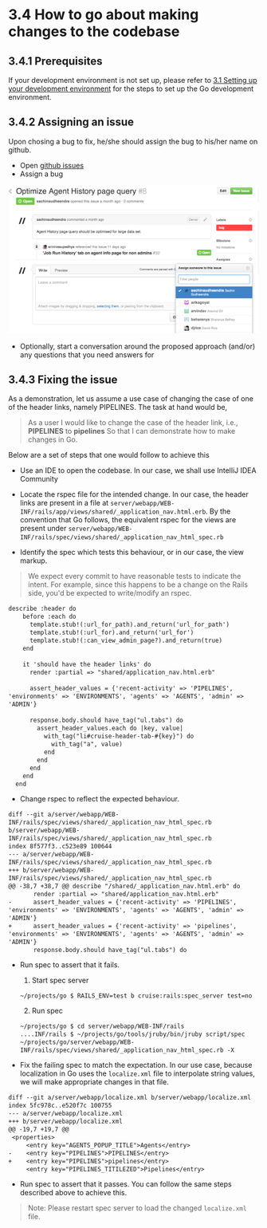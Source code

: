 # 3.4 How to go about making changes to the codebase

## 3.4.1 Prerequisites

If your development environment is not set up, please refer to [3.1 Setting up your development environment](3.1.md) for the steps to set up the Go development environment.

## 3.4.2 Assigning an issue

Upon chosing a bug to fix, he/she should assign the bug to his/her name on github.

- Open [github issues](https://github.com/GoCD/GoCD/issues?state=open)
- Assign a bug

![](images/assign_issue.png)

- Optionally, start a conversation around the proposed approach (and/or) any questions that you need answers for

## 3.4.3 Fixing the issue

As a demonstration, let us assume a use case of changing the case of one of the header links, namely PIPELINES. The task at hand would be,

> As a user
> I would like to change the case of the header link, i.e., **PIPELINES** to **pipelines**
> So that I can demonstrate how to make changes in Go.

Below are a set of steps that one would follow to achieve this

- Use an IDE to open the codebase. In our case, we shall use IntelliJ IDEA Community

- Locate the rspec file for the intended change. In our case, the header links are present in a file at ```server/webapp/WEB-INF/rails/app/views/shared/_application_nav.html.erb```. By the convention that Go follows, the equivalent rspec for the views are present under ```server/webapp/WEB-INF/rails/spec/views/shared/_application_nav_html_spec.rb```

- Identify the spec which tests this behaviour, or in our case, the view markup.
> We expect every commit to have reasonable tests to indicate the intent. For example, since this happens to be a change on the Rails side, you'd be expected to write/modify an rspec.

```
describe :header do
    before :each do
      template.stub!(:url_for_path).and_return('url_for_path')
      template.stub!(:url_for).and_return('url_for')
      template.stub!(:can_view_admin_page?).and_return(true)
    end

    it 'should have the header links' do
      render :partial => "shared/application_nav.html.erb"

      assert_header_values = {'recent-activity' => 'PIPELINES', 'environments' => 'ENVIRONMENTS', 'agents' => 'AGENTS', 'admin' => 'ADMIN'}

      response.body.should have_tag("ul.tabs") do
        assert_header_values.each do |key, value|
          with_tag("li#cruise-header-tab-#{key}") do
            with_tag("a", value)
          end
        end
      end
    end
  end
```

- Change rspec to reflect the expected behaviour.

```
diff --git a/server/webapp/WEB-INF/rails/spec/views/shared/_application_nav_html_spec.rb b/server/webapp/WEB-INF/rails/spec/views/shared/_application_nav_html_spec.rb
index 8f577f3..c523e89 100644
--- a/server/webapp/WEB-INF/rails/spec/views/shared/_application_nav_html_spec.rb
+++ b/server/webapp/WEB-INF/rails/spec/views/shared/_application_nav_html_spec.rb
@@ -38,7 +38,7 @@ describe "/shared/_application_nav.html.erb" do
       render :partial => "shared/application_nav.html.erb"
-      assert_header_values = {'recent-activity' => 'PIPELINES', 'environments' => 'ENVIRONMENTS', 'agents' => 'AGENTS', 'admin' => 'ADMIN'}
+      assert_header_values = {'recent-activity' => 'pipelines', 'environments' => 'ENVIRONMENTS', 'agents' => 'AGENTS', 'admin' => 'ADMIN'}
       response.body.should have_tag("ul.tabs") do
```

- Run spec to assert that it fails.
    1. Start spec server
    ```
    ~/projects/go $ RAILS_ENV=test b cruise:rails:spec_server test=no
    ```
    2. Run spec
    ```
    ~/projects/go $ cd server/webapp/WEB-INF/rails
    ....INF/rails $ ~/projects/go/tools/jruby/bin/jruby script/spec ~/projects/go/server/webapp/WEB-INF/rails/spec/views/shared/_application_nav_html_spec.rb -X
    ```

- Fix the failing spec to match the expectation. In our use case, because localization in Go uses the ```localize.xml``` file to interpolate string values, we will make appropriate changes in that file.

```
diff --git a/server/webapp/localize.xml b/server/webapp/localize.xml
index 5fc978c..e520f7c 100755
--- a/server/webapp/localize.xml
+++ b/server/webapp/localize.xml
@@ -19,7 +19,7 @@
 <properties>
     <entry key="AGENTS_POPUP_TITLE">Agents</entry>
-    <entry key="PIPELINES">PIPELINES</entry>
+    <entry key="PIPELINES">pipelines</entry>
     <entry key="PIPELINES_TITILEZED">Pipelines</entry>
```

- Run spec to assert that it passes. You can follow the same steps described above to achieve this.
> Note: Please restart spec server to load the changed ```localize.xml``` file.
